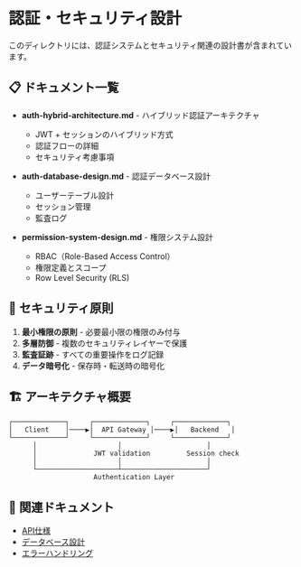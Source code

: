 # 認証・セキュリティ設計

このディレクトリには、認証システムとセキュリティ関連の設計書が含まれています。

## 📋 ドキュメント一覧

- **auth-hybrid-architecture.md** - ハイブリッド認証アーキテクチャ
  - JWT + セッションのハイブリッド方式
  - 認証フローの詳細
  - セキュリティ考慮事項

- **auth-database-design.md** - 認証データベース設計
  - ユーザーテーブル設計
  - セッション管理
  - 監査ログ

- **permission-system-design.md** - 権限システム設計
  - RBAC（Role-Based Access Control）
  - 権限定義とスコープ
  - Row Level Security (RLS)

## 🔐 セキュリティ原則

1. **最小権限の原則** - 必要最小限の権限のみ付与
2. **多層防御** - 複数のセキュリティレイヤーで保護
3. **監査証跡** - すべての重要操作をログ記録
4. **データ暗号化** - 保存時・転送時の暗号化

## 🏗️ アーキテクチャ概要

```
┌─────────────┐     ┌─────────────┐     ┌─────────────┐
│   Client    │────▶│  API Gateway │────▶│   Backend   │
└─────────────┘     └─────────────┘     └─────────────┘
      │                    │                     │
      │              JWT validation         Session check
      │                    │                     │
      └────────────────────┴─────────────────────┘
                     Authentication Layer
```

## 🔗 関連ドキュメント
- [API仕様](../01-api-specifications/)
- [データベース設計](../03-database-design/)
- [エラーハンドリング](../05-system-design/error-handling-design.md)